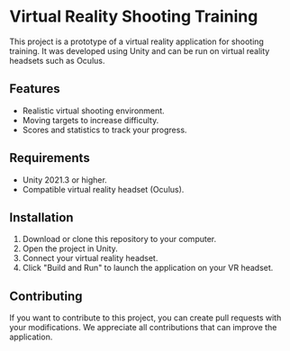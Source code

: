 # Virtual Reality Shooting Training

This project is a prototype of a virtual reality application for shooting training. It was developed using Unity and can be run on virtual reality headsets such as Oculus.

## Features

- Realistic virtual shooting environment.
- Moving targets to increase difficulty.
- Scores and statistics to track your progress.

## Requirements

- Unity 2021.3 or higher.
- Compatible virtual reality headset (Oculus).

## Installation

1. Download or clone this repository to your computer.
2. Open the project in Unity.
3. Connect your virtual reality headset.
4. Click "Build and Run" to launch the application on your VR headset.

## Contributing

If you want to contribute to this project, you can create pull requests with your modifications. We appreciate all contributions that can improve the application.
